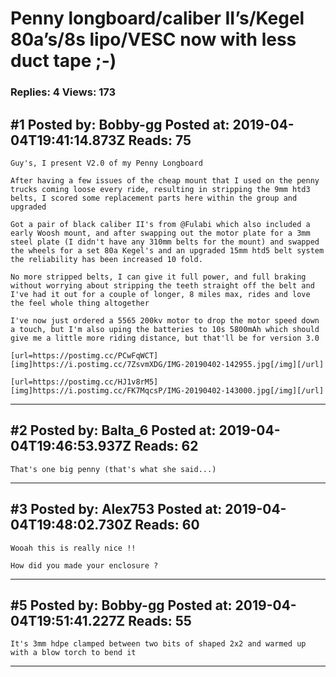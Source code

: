 # Penny longboard/caliber II&rsquo;s/Kegel 80a&rsquo;s/8s lipo/VESC now with less duct tape ;-)

### Replies: 4 Views: 173

## \#1 Posted by: Bobby-gg Posted at: 2019-04-04T19:41:14.873Z Reads: 75

```
Guy's, I present V2.0 of my Penny Longboard

After having a few issues of the cheap mount that I used on the penny trucks coming loose every ride, resulting in stripping the 9mm htd3 belts, I scored some replacement parts here within the group and upgraded

Got a pair of black caliber II's from @Fulabi which also included a early Woosh mount, and after swapping out the motor plate for a 3mm steel plate (I didn't have any 310mm belts for the mount) and swapped the wheels for a set 80a Kegel's and an upgraded 15mm htd5 belt system the reliability has been increased 10 fold.

No more stripped belts, I can give it full power, and full braking without worrying about stripping the teeth straight off the belt and I've had it out for a couple of longer, 8 miles max, rides and love the feel whole thing altogether 

I've now just ordered a 5565 200kv motor to drop the motor speed down a touch, but I'm also uping the batteries to 10s 5800mAh which should give me a little more riding distance, but that'll be for version 3.0

[url=https://postimg.cc/PCwFqWCT][img]https://i.postimg.cc/7ZsvmXDG/IMG-20190402-142955.jpg[/img][/url]

[url=https://postimg.cc/HJ1v8rM5][img]https://i.postimg.cc/FK7MqcsP/IMG-20190402-143000.jpg[/img][/url]
```

---
## \#2 Posted by: Balta_6 Posted at: 2019-04-04T19:46:53.937Z Reads: 62

```
That's one big penny (that's what she said...)
```

---
## \#3 Posted by: Alex753 Posted at: 2019-04-04T19:48:02.730Z Reads: 60

```
Wooah this is really nice !!

How did you made your enclosure ?
```

---
## \#5 Posted by: Bobby-gg Posted at: 2019-04-04T19:51:41.227Z Reads: 55

```
It's 3mm hdpe clamped between two bits of shaped 2x2 and warmed up with a blow torch to bend it
```

---
